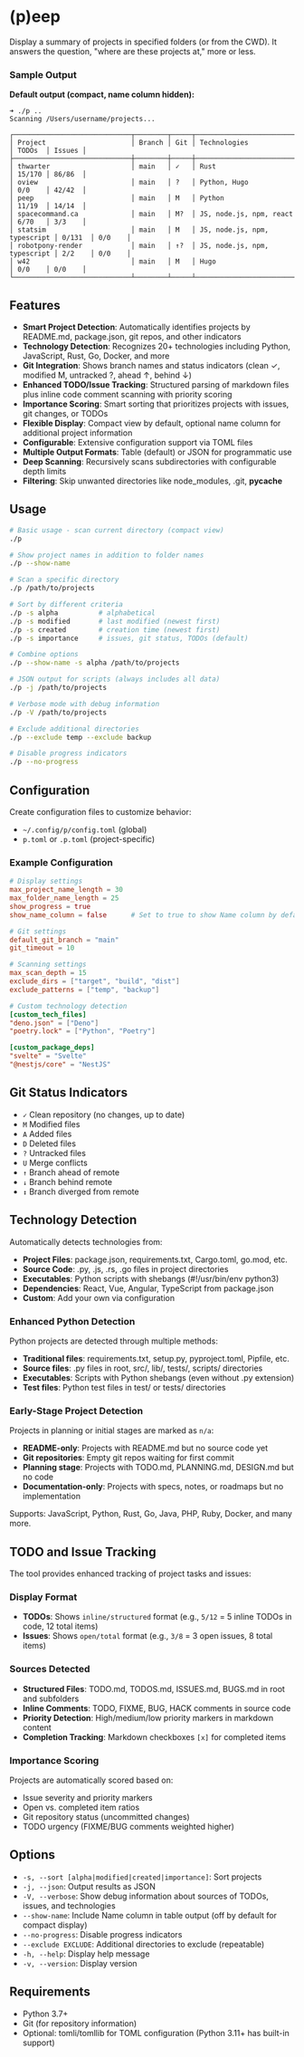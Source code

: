 # (p)eep 

Display a summary of projects in specified folders (or from the CWD). It answers 
the question, "where are these projects at," more or less.

### Sample Output

**Default output (compact, name column hidden):**
```
➜ ./p ..
Scanning /Users/username/projects...

┌─────────────────────────────┬────────┬─────┬──────────────────────────────┬────────┬────────┐
│ Project                     │ Branch │ Git │ Technologies                 │ TODOs  │ Issues │
├─────────────────────────────┼────────┼─────┼──────────────────────────────┼────────┼────────┤
│ thwarter                    │ main   │ ✓   │ Rust                         │ 15/170 │ 86/86  │
│ oview                       │ main   │ ?   │ Python, Hugo                 │ 0/0    │ 42/42  │
│ peep                        │ main   │ M   │ Python                       │ 11/19  │ 14/14  │
│ spacecommand.ca             │ main   │ M?  │ JS, node.js, npm, react      │ 6/70   │ 3/3    │
│ statsim                     │ main   │ M   │ JS, node.js, npm, typescript │ 0/131  │ 0/0    │
│ robotpony-render            │ main   │ ↑?  │ JS, node.js, npm, typescript │ 2/2    │ 0/0    │
│ w42                         │ main   │ M   │ Hugo                         │ 0/0    │ 0/0    │
└─────────────────────────────┴────────┴─────┴──────────────────────────────┴────────┴────────┘
```


## Features

- **Smart Project Detection**: Automatically identifies projects by README.md, package.json, git repos, and other indicators
- **Technology Detection**: Recognizes 20+ technologies including Python, JavaScript, Rust, Go, Docker, and more
- **Git Integration**: Shows branch names and status indicators (clean ✓, modified M, untracked ?, ahead ↑, behind ↓)
- **Enhanced TODO/Issue Tracking**: Structured parsing of markdown files plus inline code comment scanning with priority scoring
- **Importance Scoring**: Smart sorting that prioritizes projects with issues, git changes, or TODOs
- **Flexible Display**: Compact view by default, optional name column for additional project information
- **Configurable**: Extensive configuration support via TOML files
- **Multiple Output Formats**: Table (default) or JSON for programmatic use
- **Deep Scanning**: Recursively scans subdirectories with configurable depth limits
- **Filtering**: Skip unwanted directories like node_modules, .git, __pycache__

## Usage

```bash
# Basic usage - scan current directory (compact view)
./p

# Show project names in addition to folder names
./p --show-name

# Scan a specific directory
./p /path/to/projects

# Sort by different criteria
./p -s alpha          # alphabetical
./p -s modified       # last modified (newest first)
./p -s created        # creation time (newest first) 
./p -s importance     # issues, git status, TODOs (default)

# Combine options
./p --show-name -s alpha /path/to/projects

# JSON output for scripts (always includes all data)
./p -j /path/to/projects

# Verbose mode with debug information
./p -V /path/to/projects

# Exclude additional directories
./p --exclude temp --exclude backup

# Disable progress indicators
./p --no-progress
```



## Configuration

Create configuration files to customize behavior:
- `~/.config/p/config.toml` (global)
- `p.toml` or `.p.toml` (project-specific)

### Example Configuration

```toml
# Display settings
max_project_name_length = 30
max_folder_name_length = 25
show_progress = true
show_name_column = false      # Set to true to show Name column by default

# Git settings  
default_git_branch = "main"
git_timeout = 10

# Scanning settings
max_scan_depth = 15
exclude_dirs = ["target", "build", "dist"]
exclude_patterns = ["temp", "backup"]

# Custom technology detection
[custom_tech_files]
"deno.json" = ["Deno"]
"poetry.lock" = ["Python", "Poetry"]

[custom_package_deps]
"svelte" = "Svelte"
"@nestjs/core" = "NestJS"
```

## Git Status Indicators

- `✓` Clean repository (no changes, up to date)
- `M` Modified files
- `A` Added files  
- `D` Deleted files
- `?` Untracked files
- `U` Merge conflicts
- `↑` Branch ahead of remote
- `↓` Branch behind remote
- `↕` Branch diverged from remote

## Technology Detection

Automatically detects technologies from:
- **Project Files**: package.json, requirements.txt, Cargo.toml, go.mod, etc.
- **Source Code**: .py, .js, .rs, .go files in project directories
- **Executables**: Python scripts with shebangs (#!/usr/bin/env python3)
- **Dependencies**: React, Vue, Angular, TypeScript from package.json
- **Custom**: Add your own via configuration

### Enhanced Python Detection
Python projects are detected through multiple methods:
- **Traditional files**: requirements.txt, setup.py, pyproject.toml, Pipfile, etc.
- **Source files**: .py files in root, src/, lib/, tests/, scripts/ directories
- **Executables**: Scripts with Python shebangs (even without .py extension)
- **Test files**: Python test files in test/ or tests/ directories

### Early-Stage Project Detection
Projects in planning or initial stages are marked as `n/a`:
- **README-only**: Projects with README.md but no source code yet
- **Git repositories**: Empty git repos waiting for first commit
- **Planning stage**: Projects with TODO.md, PLANNING.md, DESIGN.md but no code
- **Documentation-only**: Projects with specs, notes, or roadmaps but no implementation

Supports: JavaScript, Python, Rust, Go, Java, PHP, Ruby, Docker, and many more.

## TODO and Issue Tracking

The tool provides enhanced tracking of project tasks and issues:

### Display Format
- **TODOs**: Shows `inline/structured` format (e.g., `5/12` = 5 inline TODOs in code, 12 total items)
- **Issues**: Shows `open/total` format (e.g., `3/8` = 3 open issues, 8 total items)

### Sources Detected
- **Structured Files**: TODO.md, TODOS.md, ISSUES.md, BUGS.md in root and subfolders
- **Inline Comments**: TODO, FIXME, BUG, HACK comments in source code
- **Priority Detection**: High/medium/low priority markers in markdown content
- **Completion Tracking**: Markdown checkboxes `[x]` for completed items

### Importance Scoring
Projects are automatically scored based on:
- Issue severity and priority markers
- Open vs. completed item ratios  
- Git repository status (uncommitted changes)
- TODO urgency (FIXME/BUG comments weighted higher)

## Options

- `-s, --sort [alpha|modified|created|importance]`: Sort projects
- `-j, --json`: Output results as JSON
- `-V, --verbose`: Show debug information about sources of TODOs, issues, and technologies
- `--show-name`: Include Name column in table output (off by default for compact display)
- `--no-progress`: Disable progress indicators  
- `--exclude EXCLUDE`: Additional directories to exclude (repeatable)
- `-h, --help`: Display help message
- `-v, --version`: Display version

## Requirements

- Python 3.7+
- Git (for repository information)
- Optional: tomli/tomllib for TOML configuration (Python 3.11+ has built-in support)
